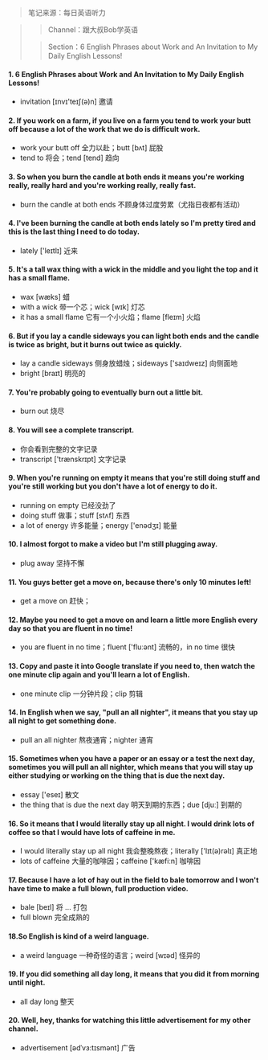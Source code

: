 > 笔记来源：每日英语听力

> > Channel：跟大叔Bob学英语
>
> > Section：6 English Phrases about Work and An Invitation to My Daily English Lessons!

#### 1. 6 English Phrases about Work and An Invitation to My Daily English Lessons!

- invitation [ɪnvɪ'teɪʃ(ə)n] 邀请

#### 2. If you work on a farm, if you live on a farm you tend to work your butt off because a lot of the work that we do is difficult work.

- work your butt off 全力以赴；butt [bʌt] 屁股
- tend to 将会；tend [tend] 趋向

#### 3. So when you burn the candle at both ends it means you're working really, really hard and you're working really, really fast.

- burn the candle at both ends 不顾身体过度劳累（尤指日夜都有活动）

#### 4. I've been burning the candle at both ends lately so I'm pretty tired and this is the last thing I need to do today.

- lately ['leɪtlɪ] 近来

#### 5. It's a tall wax thing with a wick in the middle and you light the top and it has a small flame.

- wax [wæks] 蜡
- with a wick 带一个芯；wick [wɪk] 灯芯
- it has a small flame 它有一个小火焰；flame [fleɪm] 火焰

#### 6. But if you lay a candle sideways you can light both ends and the candle is twice as bright, but it burns out twice as quickly.

- lay a candle sideways 侧身放蜡烛；sideways ['saɪdweɪz] 向侧面地
- bright [braɪt] 明亮的

#### 7. You're probably going to eventually burn out a little bit.

- burn out 烧尽

#### 8.  You will see a complete transcript.

- 你会看到完整的文字记录
- transcript ['trænskrɪpt] 文字记录

#### 9. When you're running on empty it means that you're still doing stuff and you're still working but you don't have a lot of energy to do it.

- running on empty 已经没劲了
- doing stuff 做事；stuff [stʌf] 东西
- a lot of energy 许多能量；energy ['enədʒɪ] 能量

#### 10. I almost forgot to make a video but I'm still plugging away.

- plug away 坚持不懈

#### 11. You guys better get a move on, because there's only 10 minutes left!

- get a move on 赶快；

#### 12. Maybe you need to get a move on and learn a little more English every day so that you are fluent in no time! 

- you are fluent in no time；fluent ['fluːənt] 流畅的，in no time 很快

#### 13. Copy and paste it into Google translate if you need to, then watch the one minute clip again and you'll learn a lot of English.

- one minute clip 一分钟片段；clip 剪辑

#### 14. In English when we say, "pull an all nighter", it means that you stay up all night to get something done.

- pull an all nighter 熬夜通宵；nighter 通宵

#### 15. Sometimes when you have a paper or an essay or a test the next day, sometimes you will pull an all nighter, which means that you will stay up either studying or working on the thing that is due the next day.

- essay ['eseɪ] 散文
- the thing that is due the next day 明天到期的东西；due [djuː] 到期的 

#### 16. So it means that I would literally stay up all night. I would drink lots of coffee so that I would have lots of caffeine in me.

- I would literally stay up all night 我会整晚熬夜；literally ['lɪt(ə)rəlɪ] 真正地
- lots of caffeine 大量的咖啡因；caffeine ['kæfiːn]  咖啡因

#### 17. Because I have a lot of hay out in the field to bale tomorrow and I won't have time to make a full blown, full production video.

- bale [beɪl] 将 ... 打包
- full blown 完全成熟的

#### 18.So English is kind of a weird language.

- a weird language 一种奇怪的语言；weird [wɪəd] 怪异的

#### 19. If you did something all day long, it means that you did it from morning until night.

- all day long 整天

#### 20. Well, hey, thanks for watching this little advertisement for my other channel.

- advertisement [ədˈvɜ:tɪsmənt] 广告